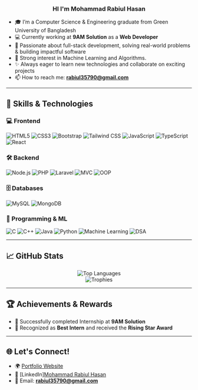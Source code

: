 <p align="center">
  <h3 align="center">HI I'm Mohammad Rabiul Hasan</h3>
</p>


- 🎓 I’m a Computer Science & Engineering graduate from Green University of Bangladesh  
- 💻 Currently working at **9AM Solution** as a **Web Developer**  
- 🚀 Passionate about full-stack development, solving real-world problems & building impactful software  
- 🧠 Strong interest in Machine Learning and Algorithms.
- ✨ Always eager to learn new technologies and collaborate on exciting projects  
- 📫 How to reach me: **rabiul35790@gmail.com**

---

## 🔧 Skills & Technologies

### 💻 Frontend
![HTML5](https://img.shields.io/badge/HTML5-E34F26?style=flat&logo=html5&logoColor=white)
![CSS3](https://img.shields.io/badge/CSS3-1572B6?style=flat&logo=css3&logoColor=white)
![Bootstrap](https://img.shields.io/badge/Bootstrap-563D7C?style=flat&logo=bootstrap&logoColor=white)
![Tailwind CSS](https://img.shields.io/badge/Tailwind_CSS-38B2AC?style=flat&logo=tailwind-css&logoColor=white)
![JavaScript](https://img.shields.io/badge/JavaScript-F7DF1E?style=flat&logo=javascript&logoColor=black)
![TypeScript](https://img.shields.io/badge/TypeScript-3178C6?style=flat&logo=typescript&logoColor=white)
![React](https://img.shields.io/badge/React-61DAFB?style=flat&logo=react&logoColor=black)

### 🛠️ Backend
![Node.js](https://img.shields.io/badge/Node.js-339933?style=flat&logo=node.js&logoColor=white)
![PHP](https://img.shields.io/badge/PHP-777BB4?style=flat&logo=php&logoColor=white)
![Laravel](https://img.shields.io/badge/Laravel-F55247?style=flat&logo=laravel&logoColor=white)
![MVC](https://img.shields.io/badge/MVC-Model%20View%20Controller-blue)
![OOP](https://img.shields.io/badge/OOP-Object%20Oriented%20Programming-green)

### 🗄️ Databases
![MySQL](https://img.shields.io/badge/MySQL-4479A1?style=flat&logo=mysql&logoColor=white)
![MongoDB](https://img.shields.io/badge/MongoDB-47A248?style=flat&logo=mongodb&logoColor=white)

### 🧠 Programming & ML
![C](https://img.shields.io/badge/C-A8B9CC?style=flat&logo=c&logoColor=black)
![C++](https://img.shields.io/badge/C++-00599C?style=flat&logo=c%2B%2B&logoColor=white)
![Java](https://img.shields.io/badge/Java-ED8B00?style=flat&logo=java&logoColor=white)
![Python](https://img.shields.io/badge/Python-3776AB?style=flat&logo=python&logoColor=white)
![Machine Learning](https://img.shields.io/badge/Machine%20Learning-brightgreen)
![DSA](https://img.shields.io/badge/Data%20Structure%20%26%20Algorithm-orange)

---

## 📈 GitHub Stats
<p align="center">
  <img src="https://github-readme-stats.vercel.app/api/top-langs/?username=Rabiul35790&layout=compact&theme=radical" alt="Top Languages" />
  <br />
  <img src="https://github-profile-trophy.vercel.app/?username=Rabiul35790&theme=radical&row=1&margin-w=2&no-frame=true" alt="Trophies" />
</p>

---

## 🏆 Achievements & Rewards

- 🏅 Successfully completed Internship at **9AM Solution**
- 🌟 Recognized as **Best Intern** and received the **Rising Star Award**

---

## 🌐 Let's Connect!
- 🌍 [Portfolio Website](https://rabiulh.netlify.app/)
- 💼 [LinkedIn][Mohammad Rabiul Hasan](https://www.linkedin.com/in/mohammad-rabiul-hasan-173481209/)
- 📧 Email: **rabiul35790@gmail.com**
